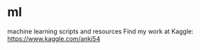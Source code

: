 # ml
machine learning scripts and resources
Find my work at Kaggle:  https://www.kaggle.com/anki54 

